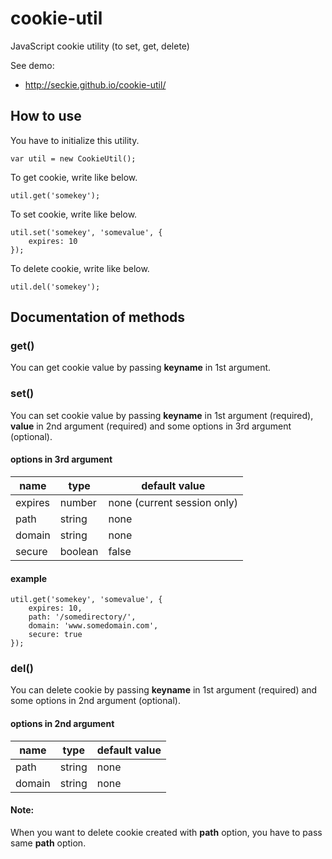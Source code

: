 cookie-util
===========

JavaScript cookie utility (to set, get, delete)

See demo: 
- http://seckie.github.io/cookie-util/

## How to use

You have to initialize this utility.

	var util = new CookieUtil();

To get cookie, write like below.

	util.get('somekey');

To set cookie, write like below.

	util.set('somekey', 'somevalue', {
		expires: 10
	});

To delete cookie, write like below.

	util.del('somekey');

## Documentation of methods 

### get()

You can get cookie value by passing **keyname** in 1st argument.

### set()

You can set cookie value by passing **keyname** in 1st argument (required),
**value** in 2nd argument (required)
and some options in 3rd argument (optional).

#### options in 3rd argument

<table>
<thead>
<tr><th>name</th><th>type</th><th>default value</th></tr>
</thead>
<tbody>
<tr><td>expires</td><td>number</td><td>none (current session only)</td></tr>
<tr><td>path</td><td>string</td><td>none</td></tr>
<tr><td>domain</td><td>string</td><td>none</td></tr>
<tr><td>secure</td><td>boolean</td><td>false</td></tr>
</tbody>
</table>

#### example

	util.get('somekey', 'somevalue', {
		expires: 10,
		path: '/somedirectory/',
		domain: 'www.somedomain.com',
		secure: true
	});


### del()

You can delete cookie by passing **keyname** in 1st argument (required)
and some options in 2nd argument (optional).

#### options in 2nd argument

<table>
<thead>
<tr><th>name</th><th>type</th><th>default value</th></tr>
</thead>
<tbody>
<tr><td>path</td><td>string</td><td>none</td></tr>
<tr><td>domain</td><td>string</td><td>none</td></tr>
</tbody>
</table>

#### Note:
When you want to delete cookie created with **path** option, you have to pass same **path** option.
